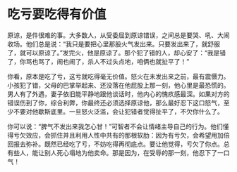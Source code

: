 # 吃亏要吃得有价值

原谅，是件很难的事。大多数人，从受委屈到原谅错误，之间总是要哭、吼、大闹收场。他们总是说：“我只是要把心里那股火气发出来。只要发出来了，就舒服了，就可以原谅了。”发完火，他是原谅了。那个犯了错的人，却心安了：“我是错了，你骂也骂了，闹也闹了，杀人不过头点地，咱俩也就扯平了！” 

你看，原本是吃了亏，这亏就吃得毫无价值。怒火在未发出来之前，最有震慑力。小孩犯了错，父母的巴掌举起来、还没落在他屁股上那一刻，他心里是最恐慌的。男人有了外遇，妻子依旧能平静地跟他谈话时，他内心的愧疚感最深。如果对方的错误伤到了你，综合利弊，你最终还必须选择原谅他，那么最好忍下这口怒气，至少不要对他歇斯底里。一旦怒火泛滥，会让犯错者觉得扯平了，不欠你什么了。 

你可以说：“脾气不发出来我怎心甘！”可智者不会让情绪主导自己的行为。他们懂得亏欠效应，会抓住并且利用人性中共有的那根软肋：因为有亏欠，会希望用加倍回报去弥补。既然已经吃了亏，不妨吃得再彻底点。要让他觉得，亏欠了你点。总有些人，能让别人死心塌地为他卖命。那是因为，在受辱的那一刻，他忍下了一口气！